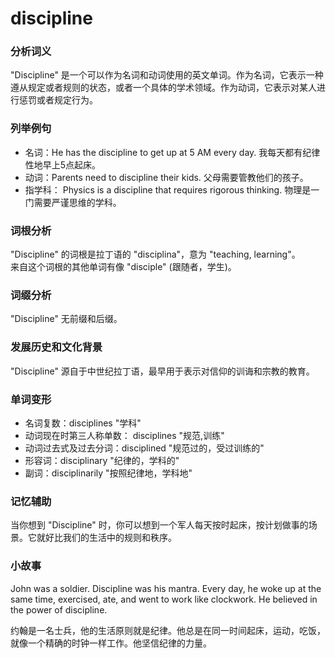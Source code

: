 # discipline

### 分析词义

  

"Discipline" 是一个可以作为名词和动词使用的英文单词。作为名词，它表示一种遵从规定或者规则的状态，或者一个具体的学术领域。作为动词，它表示对某人进行惩罚或者规定行为。

  

### 列举例句

  

*   名词：He has the discipline to get up at 5 AM every day. 我每天都有纪律性地早上5点起床。
*   动词：Parents need to discipline their kids. 父母需要管教他们的孩子。
*   指学科： Physics is a discipline that requires rigorous thinking. 物理是一门需要严谨思维的学科。

  

### 词根分析

  

"Discipline" 的词根是拉丁语的 "disciplina"，意为 "teaching, learning"。  
来自这个词根的其他单词有像 "disciple" (跟随者，学生)。

  

### 词缀分析

  

"Discipline" 无前缀和后缀。

  

### 发展历史和文化背景

  

"Discipline" 源自于中世纪拉丁语，最早用于表示对信仰的训诲和宗教的教育。

  

### 单词变形

  

*   名词复数：disciplines "学科"
*   动词现在时第三人称单数： disciplines "规范,训练"
*   动词过去式及过去分词：disciplined "规范过的，受过训练的"
*   形容词：disciplinary "纪律的，学科的"
*   副词：disciplinarily "按照纪律地，学科地"

  

### 记忆辅助

  

当你想到 "Discipline" 时，你可以想到一个军人每天按时起床，按计划做事的场景。它就好比我们的生活中的规则和秩序。

  

### 小故事

  

John was a soldier. Discipline was his mantra. Every day, he woke up at the same time, exercised, ate, and went to work like clockwork. He believed in the power of discipline.

  

约翰是一名士兵，他的生活原则就是纪律。他总是在同一时间起床，运动，吃饭，就像一个精确的时钟一样工作。他坚信纪律的力量。
